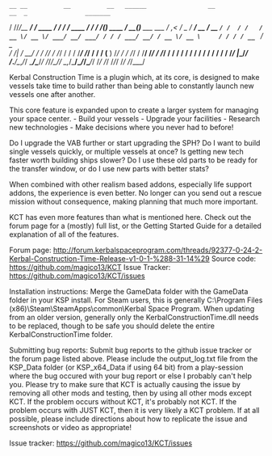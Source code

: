 
    __ __          __          __   ______                 __                  __  _                _______              
   / //_/__  _____/ /_  ____ _/ /  / ____/___  ____  _____/ /________  _______/ /_(_)___  ____     /_  __(_)___ ___  ___ 
  / ,< / _ \/ ___/ __ \/ __ `/ /  / /   / __ \/ __ \/ ___/ __/ ___/ / / / ___/ __/ / __ \/ __ \     / / / / __ `__ \/ _ \
 / /| /  __/ /  / /_/ / /_/ / /  / /___/ /_/ / / / (__  ) /_/ /  / /_/ / /__/ /_/ / /_/ / / / /    / / / / / / / / /  __/
/_/ |_\___/_/  /_.___/\__,_/_/   \____/\____/_/ /_/____/\__/_/   \__,_/\___/\__/_/\____/_/ /_/    /_/ /_/_/ /_/ /_/\___/ 
                                                                                                                         


Kerbal Construction Time is a plugin which, at its core, is designed to make vessels take time to build rather than being able to constantly launch new vessels one after another. 

This core feature is expanded upon to create a larger system for managing your space center. 
	- Build your vessels
	- Upgrade your facilities
	- Research new technologies
	- Make decisions where you never had to before!
	
Do I upgrade the VAB further or start upgrading the SPH? Do I want to build single vessels quickly, or multiple vessels at once? Is getting new tech faster worth building ships slower? Do I use these old parts to be ready for the transfer window, or do I use new parts with better stats?

When combined with other realism based addons, especially life support addons, the experience is even better. No longer can you send out a rescue mission without consequence, making planning that much more important.

KCT has even more features than what is mentioned here. Check out the forum page for a (mostly) full list, or the Getting Started Guide for a detailed explanation of all of the features.

Forum page: http://forum.kerbalspaceprogram.com/threads/92377-0-24-2-Kerbal-Construction-Time-Release-v1-0-1-%288-31-14%29
Source code: https://github.com/magico13/KCT
Issue Tracker: https://github.com/magico13/KCT/issues

Installation instructions:
Merge the GameData folder with the GameData folder in your KSP install. For Steam users, this is generally C:\Program Files (x86)\Steam\SteamApps\common\Kerbal Space Program.
When updating from an older version, generally only the KerbalConstructionTime.dll needs to be replaced, though to be safe you should delete the entire KerbalConstructionTime folder.

Submitting bug reports:
Submit bug reports to the github issue tracker or the forum page listed above. Please include the output_log.txt file from the KSP_Data folder (or KSP_x64_Data if using 64 bit) from a play-session where the bug occured with your bug report or else I probably can't help you. Please try to make sure that KCT is actually causing the issue by removing all other mods and testing, then by using all other mods except KCT. If the problem occurs without KCT, it's probably not KCT. If the problem occurs with JUST KCT, then it is very likely a KCT problem.
If at all possible, please include directions about how to replicate the issue and screenshots or video as appropriate!

Issue tracker: https://github.com/magico13/KCT/issues

